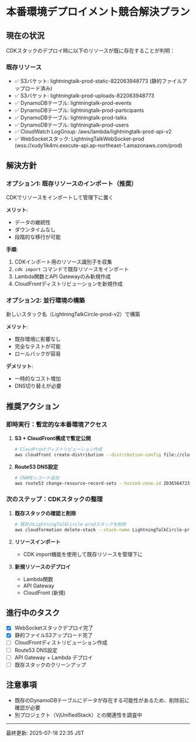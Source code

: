 # 本番環境デプロイメント競合解決プラン

## 現在の状況

CDKスタックのデプロイ時に以下のリソースが既に存在することが判明：

### 既存リソース

- ✅ S3バケット: lightningtalk-prod-static-822063948773
  (静的ファイルアップロード済み)
- ✅ S3バケット: lightningtalk-prod-uploads-822063948773
- ✅ DynamoDBテーブル: lightningtalk-prod-events
- ✅ DynamoDBテーブル: lightningtalk-prod-participants
- ✅ DynamoDBテーブル: lightningtalk-prod-talks
- ✅ DynamoDBテーブル: lightningtalk-prod-users
- ✅ CloudWatch LogGroup: /aws/lambda/lightningtalk-prod-api-v2
- ✅ WebSocketスタック: LightningTalkWebSocket-prod
  (wss://xudy1ik4mi.execute-api.ap-northeast-1.amazonaws.com/prod)

## 解決方針

### オプション1: 既存リソースのインポート（推奨）

CDKでリソースをインポートして管理下に置く

**メリット**:

- データの継続性
- ダウンタイムなし
- 段階的な移行が可能

**手順**:

1. CDKインポート用のリソース識別子を収集
2. `cdk import` コマンドで既存リソースをインポート
3. Lambda関数とAPI Gatewayのみ新規作成
4. CloudFrontディストリビューションを新規作成

### オプション2: 並行環境の構築

新しいスタック名（LightningTalkCircle-prod-v2）で構築

**メリット**:

- 既存環境に影響なし
- 完全なテストが可能
- ロールバックが容易

**デメリット**:

- 一時的なコスト増加
- DNS切り替えが必要

## 推奨アクション

### 即時実行：暫定的な本番環境アクセス

1. **S3 + CloudFront構成で暫定公開**

   ```bash
   # CloudFrontディストリビューション作成
   aws cloudfront create-distribution --distribution-config file://cloudfront-config.json
   ```

2. **Route53 DNS設定**
   ```bash
   # CNAMEレコード追加
   aws route53 change-resource-record-sets --hosted-zone-id Z036564723AZHFOSIARRI --change-batch file://dns-change-batch.json
   ```

### 次のステップ：CDKスタックの整理

1. **既存スタックの確認と削除**

   ```bash
   # 既存のLightningTalkCircle-prodスタックを削除
   aws cloudformation delete-stack --stack-name LightningTalkCircle-prod
   ```

2. **リソースインポート**
   - CDK import機能を使用して既存リソースを管理下に

3. **新規リソースのデプロイ**
   - Lambda関数
   - API Gateway
   - CloudFront (新規)

## 進行中のタスク

- [x] WebSocketスタックデプロイ完了
- [x] 静的ファイルS3アップロード完了
- [ ] CloudFrontディストリビューション作成
- [ ] Route53 DNS設定
- [ ] API Gateway + Lambda デプロイ
- [ ] 既存スタックのクリーンアップ

## 注意事項

- 既存のDynamoDBテーブルにデータが存在する可能性があるため、削除前に確認が必要
- 別プロジェクト（VjUnifiedStack）との関連性を調査中

---

最終更新: 2025-07-18 22:35 JST
